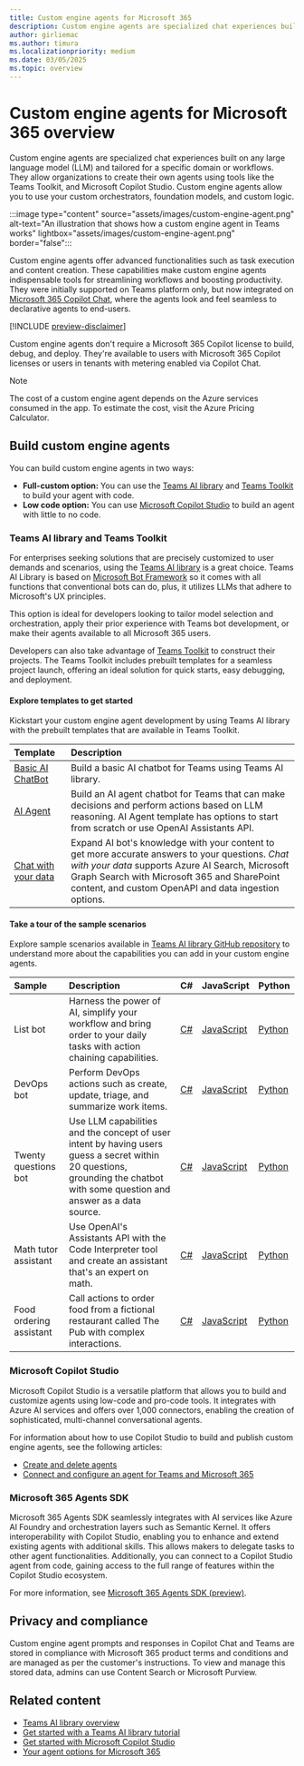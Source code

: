```yaml
---
title: Custom engine agents for Microsoft 365
description: Custom engine agents are specialized chat experiences built on any language model (LLM) and tailored for specific domain or workflows
author: girliemac
ms.author: timura
ms.localizationpriority: medium
ms.date: 03/05/2025
ms.topic: overview
---
```



# Custom engine agents for Microsoft 365 overview

Custom engine agents are specialized chat experiences built on any large language model (LLM) and tailored for a specific domain or workflows. They allow organizations to create their own agents using tools like the Teams Toolkit, and Microsoft Copilot Studio. Custom engine agents allow you to use your custom orchestrators, foundation models, and custom logic.

:::image type="content" source="assets/images/custom-engine-agent.png" alt-text="An illustration that shows how a custom engine agent in Teams works" lightbox="assets/images/custom-engine-agent.png" border="false":::

Custom engine agents offer advanced functionalities such as task execution and content creation. These capabilities make custom engine agents indispensable tools for streamlining workflows and boosting productivity. They were initially supported on Teams platform only, but now integrated on [Microsoft 365 Copilot Chat](https://www.microsoft365.com/chat), where the agents look and feel seamless to declarative agents to end-users.

[!INCLUDE [preview-disclaimer](includes/preview-disclaimer-cea.md)]

Custom engine agents don't require a Microsoft 365 Copilot license to build, debug, and deploy. They're available to users with Microsoft 365 Copilot licenses or users in tenants with metering enabled via Copilot Chat.

> [!NOTE]
> The cost of a custom engine agent depends on the Azure services consumed in the app. To estimate the cost, visit the Azure Pricing Calculator.

## Build custom engine agents

You can build custom engine agents in two ways:

- **Full-custom option:** You can use the [Teams AI library](/microsoftteams/platform/bots/how-to/teams-conversational-ai/teams-conversation-ai-overview) and [Teams Toolkit](/microsoftteams/platform/toolkit/teams-toolkit-fundamentals) to build your agent with code.
- **Low code option:** You can use [Microsoft Copilot Studio](/microsoft-copilot-studio/fundamentals-get-started?context=/microsoft-365-copilot/extensibility/context) to build an agent with little to no code.

### Teams AI library and Teams Toolkit

For enterprises seeking solutions that are precisely customized to user demands and scenarios, using the [Teams AI library](/microsoftteams/platform/bots/how-to/teams-conversational-ai/teams-conversation-ai-overview) is a great choice. Teams AI Library is based on [Microsoft Bot Framework](https://dev.botframework.com/) so it comes with all functions that conventional bots can do, plus, it utilizes LLMs that adhere to Microsoft's UX principles.

This option is ideal for developers looking to tailor model selection and orchestration, apply their prior experience with Teams bot development, or make their agents available to all Microsoft 365 users.

Developers can also take advantage of [Teams Toolkit](/microsoftteams/platform/toolkit/teams-toolkit-fundamentals) to construct their projects. The Teams Toolkit includes prebuilt templates for a seamless project launch, offering an ideal solution for quick starts, easy debugging, and deployment.

#### Explore templates to get started

Kickstart your custom engine agent development by using Teams AI library with the prebuilt templates that are available in Teams Toolkit.

| Template | Description |
|:---------|:------------|
| [Basic AI ChatBot](/microsoftteams/platform/toolkit/build-a-basic-ai-chatbot-in-teams) | Build a basic AI chatbot for Teams using Teams AI library. |
| [AI Agent](/microsoftteams/platform/toolkit/build-an-ai-agent-in-teams) | Build an AI agent chatbot for Teams that can make decisions and perform actions based on LLM reasoning. AI Agent template has options to start from scratch or use OpenAI Assistants API. |
| [Chat with your data](/microsoftteams/platform/toolkit/build-a-rag-bot-in-teams) | Expand AI bot's knowledge with your content to get more accurate answers to your questions. *Chat with your data* supports Azure AI Search, Microsoft Graph Search with Microsoft 365 and SharePoint content, and custom OpenAPI and data ingestion options.|

#### Take a tour of the sample scenarios

Explore sample scenarios available in [Teams AI library GitHub repository](https://github.com/microsoft/teams-ai) to understand more about the capabilities you can add in your custom engine agents.

| Sample      | Description | C# | JavaScript | Python |
|:------------|:------------|:---|:-----------|:-------|
| List bot | Harness the power of AI, simplify your workflow and bring order to your daily tasks with action chaining capabilities. | [C#](https://github.com/microsoft/teams-ai/tree/main/dotnet/samples/04.ai.d.chainedActions.listBot) | [JavaScript](https://github.com/microsoft/teams-ai/tree/main/js/samples/03.ai-concepts/d.chainedActions-listBot) |[Python](https://github.com/microsoft/teams-ai/tree/main/python/samples/04.ai.d.chainedActions.listBot)|
| DevOps bot | Perform DevOps actions such as create, update, triage, and summarize work items. | [C#](https://github.com/microsoft/teams-ai/tree/main/dotnet/samples/04.ai.e.chainedActions.devOpsBot) | [JavaScript](https://github.com/microsoft/teams-ai/tree/main/js/samples/04.ai-apps/b.devOpsBot) |[Python](https://github.com/microsoft/teams-ai/tree/main/python/samples/04.ai.e.chainedActions.devOpsBot)|
| Twenty questions bot | Use LLM capabilities and the concept of user intent by having users guess a secret within 20 questions, grounding the chatbot with some question and answer as a data source. | [C#](https://github.com/microsoft/teams-ai/tree/main/dotnet/samples/04.e.twentyQuestions) | [JavaScript](https://github.com/microsoft/teams-ai/tree/main/js/samples/03.ai-concepts/a.twentyQuestions) |[Python](https://github.com/microsoft/teams-ai/tree/main/python/samples/04.ai.a.twentyQuestions)|
| Math tutor assistant | Use OpenAI's Assistants API with the Code Interpreter tool and create an assistant that's an expert on math. | [C#](https://github.com/microsoft/teams-ai/tree/main/dotnet/samples/06.assistants.a.mathBot) | [JavaScript](https://github.com/microsoft/teams-ai/tree/main/js/samples/04.ai-apps/d.assistants-mathBot) |[Python](https://github.com/microsoft/teams-ai/tree/main/python/samples/06.assistants.a.mathBot)|
| Food ordering assistant | Call actions to order food from a fictional restaurant called The Pub with complex interactions. | [C#](https://github.com/microsoft/teams-ai/tree/main/dotnet/samples/06.assistants.b.orderBot) | [JavaScript](https://github.com/microsoft/teams-ai/tree/main/js/samples/04.ai-apps/e.assistants-orderBot) |[Python](https://github.com/microsoft/teams-ai/tree/main/python/samples/06.assistants.b.orderBot)|

### Microsoft Copilot Studio

Microsoft Copilot Studio is a versatile platform that allows you to build and customize agents using low-code and pro-code tools. It integrates with Azure AI services and offers over 1,000 connectors, enabling the creation of sophisticated, multi-channel conversational agents.

For information about how to use Copilot Studio to build and publish custom engine agents, see the following articles:

- [Create and delete agents](/microsoft-copilot-studio/authoring-first-bot)
- [Connect and configure an agent for Teams and Microsoft 365](/microsoft-copilot-studio/publication-add-bot-to-microsoft-teams)

### Microsoft 365 Agents SDK

Microsoft 365 Agents SDK seamlessly integrates with AI services like Azure AI Foundry and orchestration layers such as Semantic Kernel. It offers interoperability with Copilot Studio, enabling you to enhance and extend existing agents with additional skills. This allows makers to delegate tasks to other agent functionalities. Additionally, you can connect to a Copilot Studio agent from code, gaining access to the full range of features within the Copilot Studio ecosystem.

For more information, see [Microsoft 365 Agents SDK (preview)](/microsoft-365/agents-sdk/).

## Privacy and compliance

Custom engine agent prompts and responses in Copilot Chat and Teams are stored in compliance with Microsoft 365 product terms and conditions and are managed as per the customer's instructions. To view and manage this stored data, admins can use Content Search or Microsoft Purview.

## Related content

- [Teams AI library overview](/microsoftteams/platform/bots/how-to/Teams%20conversational%20AI/teams-conversation-ai-overview?context=/microsoft-365-copilot/extensibility/context)
- [Get started with a Teams AI library tutorial](/microsoftteams/platform/teams-ai-library-tutorial)
- [Get started with Microsoft Copilot Studio](/microsoft-copilot-studio/fundamentals-get-started?context=/microsoft-365-copilot/extensibility/context)
- [Your agent options for Microsoft 365](decision-guide.md)
